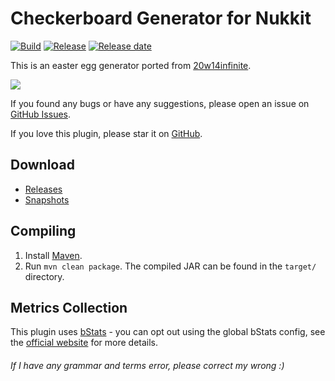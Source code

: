 # Checkerboard Generator for Nukkit
[![Build](https://img.shields.io/circleci/build/github/wode490390/CheckerboardGenerator/master)](https://circleci.com/gh/wode490390/CheckerboardGenerator/tree/master)
[![Release](https://img.shields.io/github/v/release/wode490390/CheckerboardGenerator)](https://github.com/wode490390/CheckerboardGenerator/releases)
[![Release date](https://img.shields.io/github/release-date/wode490390/CheckerboardGenerator)](https://github.com/wode490390/CheckerboardGenerator/releases)
<!--[![Servers](https://img.shields.io/bstats/servers/6990)](https://bstats.org/plugin/bukkit/CheckerboardGenerator/6990)
[![Players](https://img.shields.io/bstats/players/6990)](https://bstats.org/plugin/bukkit/CheckerboardGenerator/6990)-->

This is an easter egg generator ported from [20w14infinite](https://minecraft.gamepedia.com/Java_Edition_20w14infinite).

![](https://i.loli.net/2020/04/04/1HNqBKmGexJkDYS.png)

If you found any bugs or have any suggestions, please open an issue on [GitHub Issues](https://github.com/wode490390/CheckerboardGenerator/issues).

If you love this plugin, please star it on [GitHub](https://github.com/wode490390/CheckerboardGenerator).

## Download
- [Releases](https://github.com/wode490390/CheckerboardGenerator/releases)
- [Snapshots](https://circleci.com/gh/wode490390/CheckerboardGenerator)

## Compiling
1. Install [Maven](https://maven.apache.org/).
2. Run `mvn clean package`. The compiled JAR can be found in the `target/` directory.

## Metrics Collection

This plugin uses [bStats](https://github.com/wode490390/bStats-Nukkit) - you can opt out using the global bStats config, see the [official website](https://bstats.org/getting-started) for more details.

<!--[![Metrics](https://bstats.org/signatures/bukkit/CheckerboardGenerator.svg)](https://bstats.org/plugin/bukkit/CheckerboardGenerator/6990)-->

###### If I have any grammar and terms error, please correct my wrong :)

